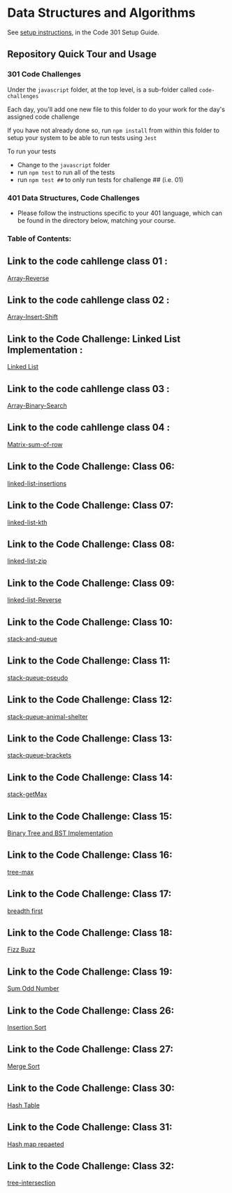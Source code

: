 # Data Structures and Algorithms

See [setup instructions](https://codefellows.github.io/setup-guide/code-301/3-code-challenges), in the Code 301 Setup Guide.

## Repository Quick Tour and Usage

### 301 Code Challenges

Under the `javascript` folder, at the top level, is a sub-folder called `code-challenges`

Each day, you'll add one new file to this folder to do your work for the day's assigned code challenge

If you have not already done so, run `npm install` from within this folder to setup your system to be able to run tests using `Jest`

To run your tests

- Change to the `javascript` folder
- run `npm test` to run all of the tests
- run `npm test ##` to only run tests for challenge ## (i.e. 01)

### 401 Data Structures, Code Challenges

- Please follow the instructions specific to your 401 language, which can be found in the directory below, matching your course.
### Table of Contents:
## Link to the code cahllenge class 01 :
[Array-Reverse](./javascript/reverseArray/README.md)
## Link to the code cahllenge class 02 :
[Array-Insert-Shift](./javascript/array-insert-shift/README.md)
## Link to the Code Challenge: Linked List Implementation :
[Linked List ](./javascript/linkedlist/README.md)
## Link to the code cahllenge class 03 :
[Array-Binary-Search](./javascript/array-binary-search/README.md)
## Link to the code cahllenge class 04 :
[Matrix-sum-of-row](./javascript/matrix-sum/README.md)
## Link to the Code Challenge: Class 06:
[linked-list-insertions](./javascript/linked-list-insertions/README.md)
## Link to the Code Challenge: Class 07:
[linked-list-kth](./javascript/linked-list-kth/README.md)
## Link to the Code Challenge: Class 08:
[linked-list-zip](./javascript/linked-list-zip/README.md)
## Link to the Code Challenge: Class 09:
[linked-list-Reverse](./javascript/linked-list-Reverse/README.md)
## Link to the Code Challenge: Class 10:
[stack-and-queue](./javascript/stack-and-queue/README.md)
## Link to the Code Challenge: Class 11:
[stack-queue-pseudo](./javascript/stack-queue-pseudo/README.md)
## Link to the Code Challenge: Class 12:
[stack-queue-animal-shelter](./javascript/stack-queue-animal-shelter/README.md)
## Link to the Code Challenge: Class 13:
[stack-queue-brackets](./javascript/stack-queue-brackets/README.md)
## Link to the Code Challenge: Class 14:
[stack-getMax](./javascript/stackGetMax/README.md)
## Link to the Code Challenge: Class 15:
[ Binary Tree and BST Implementation](./javascript/trees/binaryTree/README.md)
## Link to the Code Challenge: Class 16:
[tree-max](./javascript/trees/tree-max/README.md)
## Link to the Code Challenge: Class 17:
[breadth first](./javascript/trees/breadth-first/README.md)
## Link to the Code Challenge: Class 18:
[Fizz Buzz](./javascript/trees/fizzBuzz/README.md)
## Link to the Code Challenge: Class 19:
[Sum Odd Number](./javascript/trees/sumOddNumbers/README.md)
## Link to the Code Challenge: Class 26:
[Insertion Sort](./javascript/insertion-sort/README.md)
## Link to the Code Challenge: Class 27:
[Merge Sort](./javascript/merge-sort/README.md)
## Link to the  Code Challenge: Class 30: 
[Hash Table ](./javascript/hashTable/README.md)
## Link to the  Code Challenge: Class 31: 
[Hash map repaeted ](./javascript/hash-map-repeated-word/README.md)
## Link to the  Code Challenge: Class 32: 
[tree-intersection ](./javascript/treeIntersection/README.md)